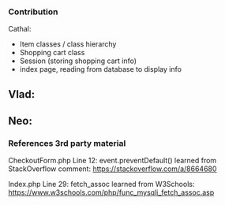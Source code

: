 <h3>Contribution</h3>

Cathal:
- Item classes / class hierarchy
- Shopping cart class
- Session (storing shopping cart info)
- index page, reading from database to display info


Vlad:
- 


Neo:
- 



<h3>References 3rd party material</h3>

CheckoutForm.php Line 12:
event.preventDefault() learned from StackOverflow comment: https://stackoverflow.com/a/8664680

Index.php Line 29:
fetch_assoc learned from W3Schools: https://www.w3schools.com/php/func_mysqli_fetch_assoc.asp

